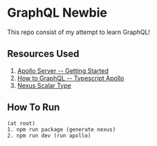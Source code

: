 # GraphQL Newbie
This repo consist of my attempt to learn GraphQL! 

## Resources Used
1. [Apollo Server -- Getting Started](https://www.apollographql.com/docs/apollo-server/getting-started)
2. [How to GraphQL -- Typescript Apollo](https://www.howtographql.com/typescript-apollo/1-getting-started/)
3. [Nexus Scalar Type](https://nexusjs.org/docs/api/scalar-type)

## How To Run
```
(at root)
1. npm run package (generate nexus)
2. npm run dev (run apollo)
```